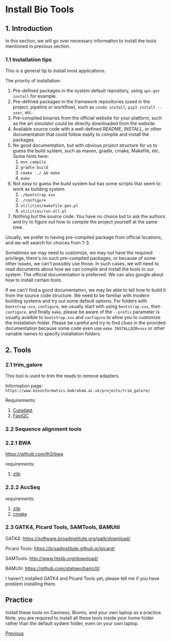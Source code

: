 # Install Bio Tools

## 1. Introduction

In this section, we will go over necessary information to install the tools mentioned in previous section. 

### 1.1 Installation tips
This is a general tip to install most applications.

The priority of installation:
1. Pre-defined packages in the system default repository, using `apt-get install` for example.
2. Pre-defined packages in the framework repositories (used in the project, pipeline or workflow), such as `conda install`, `pip3 install --user`, etc.
3. Pre-compiled binaries from the official website for your platform, such as the art simulator could be directly downloaded from the website.
4. Available source code with a well-defined README, INSTALL, or other documentation that could follow easily to compile and install the packages.
5. No good documentation, but with obvious project structure for us to guess the build system, such as maven, gradle, cmake, Makefile, etc.
    Some hints here:
    1. `mvn compile`
    2. `gradle build`
    3. `cmake ../ && make`
    4. `make`
6. Not easy to guess the build system but has some scripts that seem to work as building system.
    1. `./bootstrap.xxx`
    2. `./configure`
    3. `utilities/makefile-gen.pl`
    4. `utilities/run-all.pl`
7. Nothing but the source code. You have no choice but to ask the authors and try to figure out how to compile the project yourself at the same time.

Usually, we prefer to having pre-compiled package from official locations, and we will search for choices from 1-3. 

Sometimes we may need to customize, we may not have the required privilege, there's no such pre-compiled packages, or because of some other issues, we can't possibly use those. In such cases, we will need to read documents about how we can compile and install the tools to our system. The official documentation is preferred. We can also google about how to install certain tools.

If we can't find a good documentation, we may be able to tell how to build it from the source code structure. We need to be familiar with modern building systems and try out some default options. For folders with `bootstrap.xxx`, `configure`, we usually start with using `bootstrap.xxx`, then `configure`, and finally `make`, please be aware of the `--prefix` parameter is usually availble to `bootstrap.xxx` and `configure` to allow you to customize the installation folder. Please be careful and try to find clues in the provided documentation because some code even use `make INSTALLDIR=xxx` or other variable names to specify installation folders.

## 2. Tools
### 2.1 trim_galore
This tool is used to trim the reads to remove adapters.

Information page: `https://www.bioinformatics.babraham.ac.uk/projects/trim_galore/`

Requirements:
1. [Cutadapt](https://github.com/marcelm/cutadapt)
2. [FastQC](https://www.bioinformatics.babraham.ac.uk/projects/fastqc/)

### 2.2 Sequence alignment tools
### 2.2.1 BWA
https://github.com/lh3/bwa

requirements:
1. [zlib](https://zlib.net/)

### 2.2.2 AccSeq
requirements:
1. [zlib](https://zlib.net/) 
2. [cmake](https://cmake.org/)

### 2.3 GATK4, Picard Tools, SAMTools, BAMUtil
GATK4:
https://software.broadinstitute.org/gatk/download/

Picard Tools:
https://broadinstitute.github.io/picard/

SAMTools:
http://www.htslib.org/download/

BAMUtil:
https://github.com/statgen/bamUtil

I haven't installed GATK4 and Picard Tools yet, please tell me if you have problem installing them.

## Practice

Install these tools on Caviness, Biomix, and your own laptop as a practice. Note, you are required to install all these tools inside your home folder rather than the default system folder, even on your own laptop.


[Previous](BioTools.md)